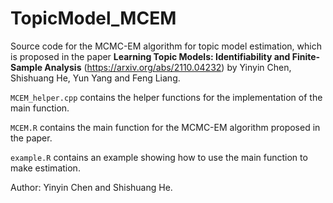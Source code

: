 # TopicModel_MCEM

Source code for the MCMC-EM algorithm for topic model estimation, which is proposed in the paper **Learning Topic Models: Identifiability and Finite-Sample Analysis** (https://arxiv.org/abs/2110.04232) by Yinyin Chen, Shishuang He, Yun Yang and Feng Liang.

`MCEM_helper.cpp` contains the helper functions for the implementation of the main function. 

`MCEM.R` contains the main function for the MCMC-EM algorithm proposed in the paper. 

`example.R` contains an example showing how to use the main function to make estimation.

Author: Yinyin Chen and Shishuang He.
